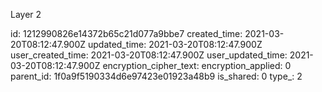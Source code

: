 Layer 2

id: 1212990826e14372b65c21d077a9bbe7
created_time: 2021-03-20T08:12:47.900Z
updated_time: 2021-03-20T08:12:47.900Z
user_created_time: 2021-03-20T08:12:47.900Z
user_updated_time: 2021-03-20T08:12:47.900Z
encryption_cipher_text: 
encryption_applied: 0
parent_id: 1f0a9f5190334d6e97423e01923a48b9
is_shared: 0
type_: 2